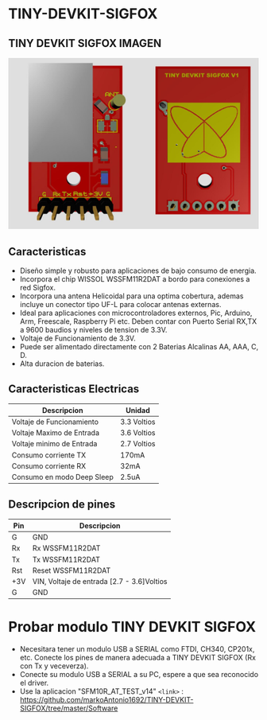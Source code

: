 # TINY-DEVKIT-SIGFOX

## TINY DEVKIT SIGFOX IMAGEN

![](https://github.com/markoAntonio1692/TINY-DEVKIT-SIGFOX/blob/master/imagenes/front-rear.png)


## Caracteristicas

- Diseño simple y robusto para aplicaciones de bajo consumo de energia. 
- Incorpora el chip WISSOL WSSFM11R2DAT a bordo para conexiones a red Sigfox.
- Incorpora una antena Helicoidal para una optima cobertura, ademas incluye un conector tipo UF-L para colocar antenas externas.
- Ideal para aplicaciones con microcontroladores externos, Pic, Arduino, Arm, Freescale, Raspberry Pi etc. Deben contar con Puerto Serial RX,TX a 9600 baudios y niveles de tension de 3.3V.
- Voltaje de Funcionamiento de 3.3V.
- Puede ser alimentado directamente con 2 Baterias Alcalinas AA, AAA, C, D.
- Alta duracion de baterias.


## Caracteristicas Electricas

| Descripcion| Unidad                    |
| ------------- | ------------------------------ |
| Voltaje de Funcionamiento  |  3.3 Voltios    |  
| Voltaje  Maximo de Entrada  |  3.6 Voltios    | 
| Voltaje minimo de Entrada   | 2.7 Voltios     |
| Consumo corriente TX | 170mA      |
| Consumo corriente RX   | 32mA     |
| Consumo en modo Deep Sleep   | 2.5uA     |

## Descripcion de pines

| Pin| Descripcion                    |
| ------------- | ------------------------------ |
| G |  GND    |  
| Rx  |  Rx WSSFM11R2DAT    | 
| Tx   |  Tx WSSFM11R2DAT     |
| Rst   | Reset WSSFM11R2DAT    |
| +3V   | VIN, Voltaje de entrada [2.7 - 3.6]Voltios    |
| G   | GND     |



# Probar modulo TINY DEVKIT SIGFOX

- Necesitara tener un modulo USB a SERIAL como FTDI, CH340, CP201x, etc. Conecte los pines de manera adecuada a TINY DEVKIT SIGFOX (Rx con Tx y veceverza).
- Conecte su modulo USB a SERIAL a su PC, espere a que sea reconocido el driver.
- Use la aplicacion "SFM10R_AT_TEST_v14" 
`<link>` : <https://github.com/markoAntonio1692/TINY-DEVKIT-SIGFOX/tree/master/Software>



